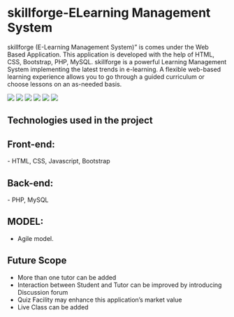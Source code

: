 # skillforge-ELearning Management System

skillforge (E-Learning Management System)” is comes under the Web Based Application. This application is developed with the help of HTML, CSS, Bootstrap, PHP, MySQL. skillforge is a powerful Learning Management System implementing the latest trends in e-learning. A flexible web-based learning experience allows you to go through a guided 
curriculum or choose lessons on an as-needed basis.

![](website-images/website-HomePage.PNG)
![](website-images/website-Courses.PNG)
![](website-images/website-Student-profile.PNG)
![](website-images/website-AdminDashboard.PNG)
![](website-images/website-AdminCourses.PNG)
![](website-images/website-Watch-Course.PNG)

## Technologies used in the project

<h2>Front-end:</h2>
- HTML, CSS, Javascript, Bootstrap

<h2>Back-end:</h2>
- PHP, MySQL

## MODEL:

* Agile model.


## Future Scope

* More than one tutor can be added 
* Interaction between Student and Tutor can be improved by introducing Discussion forum
* Quiz Facility may enhance this application’s market value
* Live Class can be added
